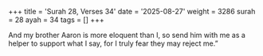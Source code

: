 +++
title = 'Surah 28, Verses 34'
date = '2025-08-27'
weight = 3286
surah = 28
ayah = 34
tags = []
+++

And my brother Aaron is more eloquent than I, so send him with me as a helper to support what I say, for I truly fear they may reject me.”